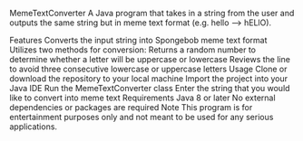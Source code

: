 MemeTextConverter
A Java program that takes in a string from the user and outputs the same string but in meme text format (e.g. hello --> hELlO).

Features
Converts the input string into Spongebob meme text format
Utilizes two methods for conversion:
Returns a random number to determine whether a letter will be uppercase or lowercase
Reviews the line to avoid three consecutive lowercase or uppercase letters
Usage
Clone or download the repository to your local machine
Import the project into your Java IDE
Run the MemeTextConverter class
Enter the string that you would like to convert into meme text
Requirements
Java 8 or later
No external dependencies or packages are required
Note
This program is for entertainment purposes only and not meant to be used for any serious applications.